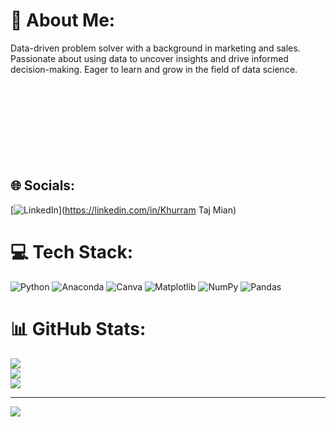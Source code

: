 # 💫 About Me:
Data-driven problem solver with a background in marketing and sales. Passionate about using data to uncover insights and drive informed decision-making. Eager to learn and grow in the field of data science.<br><br><br><br><br><br><br><br><br>


## 🌐 Socials:
[![LinkedIn](https://img.shields.io/badge/LinkedIn-%230077B5.svg?logo=linkedin&logoColor=white)](https://linkedin.com/in/Khurram Taj Mian) 

# 💻 Tech Stack:
![Python](https://img.shields.io/badge/python-3670A0?style=for-the-badge&logo=python&logoColor=ffdd54) ![Anaconda](https://img.shields.io/badge/Anaconda-%2344A833.svg?style=for-the-badge&logo=anaconda&logoColor=white) ![Canva](https://img.shields.io/badge/Canva-%2300C4CC.svg?style=for-the-badge&logo=Canva&logoColor=white) ![Matplotlib](https://img.shields.io/badge/Matplotlib-%23ffffff.svg?style=for-the-badge&logo=Matplotlib&logoColor=black) ![NumPy](https://img.shields.io/badge/numpy-%23013243.svg?style=for-the-badge&logo=numpy&logoColor=white) ![Pandas](https://img.shields.io/badge/pandas-%23150458.svg?style=for-the-badge&logo=pandas&logoColor=white)
# 📊 GitHub Stats:
![](https://github-readme-stats.vercel.app/api?username=ktmian&theme=dark&hide_border=false&include_all_commits=false&count_private=false)<br/>
![](https://github-readme-streak-stats.herokuapp.com/?user=ktmian&theme=dark&hide_border=false)<br/>
![](https://github-readme-stats.vercel.app/api/top-langs/?username=ktmian&theme=dark&hide_border=false&include_all_commits=false&count_private=false&layout=compact)

---
[![](https://visitcount.itsvg.in/api?id=ktmian&icon=0&color=0)](https://visitcount.itsvg.in)

<!-- Proudly created with GPRM ( https://gprm.itsvg.in ) -->
